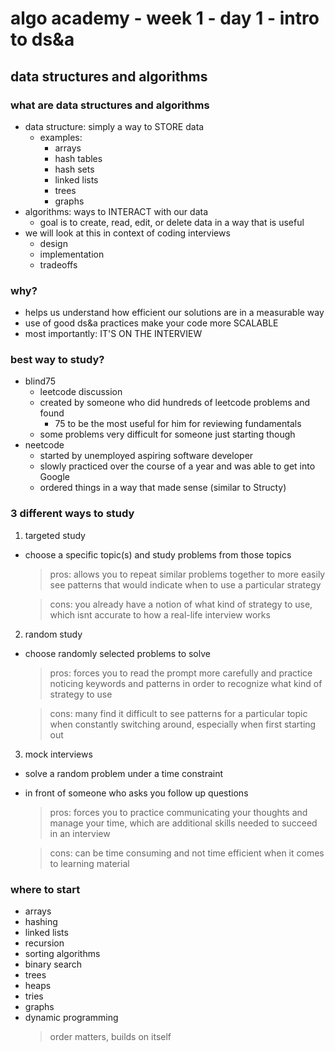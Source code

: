 # algo academy - week 1 - day 1 - intro to ds&a

## data structures and algorithms

### what are data structures and algorithms

- data structure: simply a way to STORE data
  - examples:
    - arrays
    - hash tables
    - hash sets
    - linked lists
    - trees
    - graphs
- algorithms: ways to INTERACT with our data
  - goal is to create, read, edit, or delete data in a way that is useful
- we will look at this in context of coding interviews
  - design
  - implementation
  - tradeoffs

### why?

- helps us understand how efficient our solutions are in a measurable way
- use of good ds&a practices make your code more SCALABLE
- most importantly: IT'S ON THE INTERVIEW

### best way to study?

- blind75
  - leetcode discussion
  - created by someone who did hundreds of leetcode problems and found
    - 75 to be the most useful for him for reviewing fundamentals
  - some problems very difficult for someone just starting though
- neetcode
  - started by unemployed aspiring software developer
  - slowly practiced over the course of a year and was able to get into Google
  - ordered things in a way that made sense (similar to Structy)

### 3 different ways to study

1. targeted study

- choose a specific topic(s) and study problems from those topics

  > pros: allows you to repeat similar problems together to more easily see patterns
  > that would indicate when to use a particular strategy

  > cons: you already have a notion of what kind of strategy to use,
  > which isnt accurate to how a real-life interview works

2. random study

- choose randomly selected problems to solve

  > pros: forces you to read the prompt more carefully and practice noticing
  > keywords and patterns in order to recognize what kind of strategy to use

  > cons: many find it difficult to see patterns for a particular topic when constantly
  > switching around, especially when first starting out

3. mock interviews

- solve a random problem under a time constraint
- in front of someone who asks you follow up questions

  > pros: forces you to practice communicating your thoughts and manage your time,
  > which are additional skills needed to succeed in an interview

  > cons: can be time consuming and not time efficient when it comes to learning material

### where to start

- arrays
- hashing
- linked lists
- recursion
- sorting algorithms
- binary search
- trees
- heaps
- tries
- graphs
- dynamic programming
  > order matters, builds on itself
